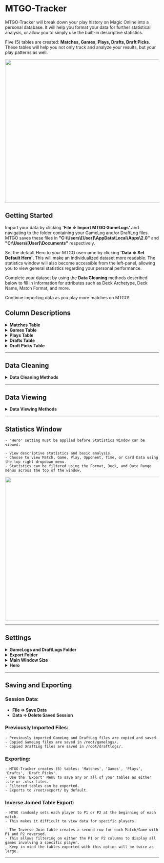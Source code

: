 # MTGO-Tracker
MTGO-Tracker will break down your play history on Magic Online into a personal database. It will help you format your data for further statistical analysis, or allow you to simply use the built-in descriptive statistics.

Five (5) tables are created: **Matches, Games, Plays, Drafts, Draft Picks**. These tables will help you not only track and analyze your results, but your play patterns as well.

<p align="center">
<img src="https://github.com/cderickson/MTGO-Tracker/blob/main/readme_img.png?raw=true" width="808" height="469">
</p>

## Getting Started
Import your data by clicking **'File => Import MTGO GameLogs'** and navigating to the folder containing your GameLog and/or DraftLog files. MTGO saves these files in **"C:\Users\\[User]\AppData\Local\Apps\2.0"** and **"C:\Users\\[User]\Documents"** respectively.

Set the default Hero to your MTGO username by clicking **'Data => Set Default Hero'**. This will make an individualized dataset more readable. The statistics window will also become accessible from the left-panel, allowing you to view general statistics regarding your personal performance.

Complete your dataset by using the **Data Cleaning** methods described below to fill in information for attributes such as Deck Archetype, Deck Name, Match Format, and more.

Continue importing data as you play more matches on MTGO!
## Column Descriptions
<details>
<summary><b>Matches Table</b></summary>
<p></p>
<p>

| Table | Column_Name | Description |
| ------------- | ------------- | ------------- |
| Matches | Match_ID | Unique Match_ID |
| | P1 | Player 1 Username |
| | P1_Arch | Player 1 Deck Archetype (eg. Aggro/Control/etc.) |
| | P1_Subarch | Player 1 Deckname |
| | P2 | Player 2 Username |
| | P2_Arch | Player 2 Deck Archetype (eg. Aggro/Control/etc.) |
| | P2_Subarch | Player 2 Deckname |
| | P1_Roll | Integer: Player 1 Die Roll |
| | P2_Roll | Integer: Player 2 Die Roll |
| | Roll_Winner | Die Roll Winner |
| | P1_Wins | Integer: Player 1 Game Wins |
| | P2_Wins | Integer: Player 2 Game Wins |
| | Match_Winner | Match Winner |
| | Format | Match Format Played |
| | Limited_Format | Limited Format Played ('NA' if Constructed Match) |
| | Match_Type | MTGO Match Type (eg. League/Challenge) |
| | Date | Date/Time at Start of Match: YYYY-MM-DD-HH-MM |
</p>
</details>
<details>
<summary><b>Games Table</b></summary>
<p></p>
<p>

| Table | Column_Name | Description |
| ------------- | ------------- | ------------- |
| Games | Match_ID | Unique Match_ID |
| | P1 | Player 1 Username |
| | P2 | Player 2 Username |
| | Game_Num | Integer: 1, 2, 3 |
| | PD_Selector | Player with Choice of Play/Draw |
| | PD_Choice | Play/Draw Selection |
| | On_Play | On-The-Play Player |
| | On_Draw | On-The-Draw Player |
| | P1_Mulls | Integer: Mulligans by Player 1 |
| | P2_Mulls | Integer: Mulligans by Player 2 |
| | Turns | Integer: Total Turns in Game |
| | Game_Winner | Game Winner |
</p>
</details>
<details>
<summary><b>Plays Table</b></summary>
<p></p>
<p>

| Table | Column_Name | Description |
| ------------- | ------------- | ------------- |
| Plays | Match_ID | Unique Match_ID |
| | Game_Num | Integer: 1, 2, 3 |
| | Play_Num | Integer: Play Number |
| | Turn_Num | Integer: Turn Number |
| | Casting_Player | Player Committing Game Action |
| | Action | Game Action: 'Land Drop', 'Casts', 'Triggers', 'Activated Ability', 'Draws', 'Attacks' |
| | Primary_Card | Card Being Cast/Played/Triggered/etc. |
| | Target1 | Target Card #1 of Primary Card ('NA' if No Targeted Cards)|
| | Target2 | Target Card #2 of Primary Card ('NA' if <2 Targeted Cards) |
| | Target3 | Target Card #3 of Primary Card ('NA' if <3 Targeted Cards) |
| | Opp_Target | Bool (1 or 0): '1' if Current Play is Targetting Opponent |
| | Self_Target | Bool (1 or 0): '1' if Current Play is Self-Targetting |
| | Cards_Drawn | Integer: Total Cards Drawn (Current Action) |
| | Attackers | Integer: Total Attackers (Current Action) |
| | Active_Player | Active Player |
| | Nonactive_Player | Nonactive Player |
</p>
</details>
<details>
<summary><b>Drafts Table</b></summary>
<p></p>
<p>

| Table | Column_Name | Description |
| ------------- | ------------- | ------------- |
| Drafts | Draft_ID | Unique Draft_ID |
| | Hero | Drafting Player Username |
| | Player_1-8 | Username |
| | Match_Wins | Integer: Hero Match Wins |
| | Match_Losses | Integer: Hero Match Losses |
| | Format | Draft Format Played |
| | Date | Date/Time at Start of Match: YYYY-MM-DD-HH-MM |
</p>
</details>
<details>
<summary><b>Draft Picks Table</b></summary>
<p></p>
<p>

| Table | Column_Name | Description |
| ------------- | ------------- | ------------- |
| Draft Picks | Draft_ID | Unique Draft_ID |
| | Card | Selected/Drafted Card |
| | Pack_Num | Integer: Pack of the Current Draft |
| | Pick_Num | Integer: Pick of the Current Pack |
| | Pick_Ovr | Integer: Overall Pick of the Draft |
| | Avail_1-14 | Other Available Cards During Pick |
</p>
</details>

- - - -
## Data Cleaning
<details>
<summary><b>Data Cleaning Methods</b></summary>

### Missing Match Data:
**Data => Input Missing Match Data**
	
	- Matches import with empty P1/P2_Arch, P1/P2_Subarch, (Limited)_Format, Match_Type columns by default.
	- Cycle through Matches with empty columns and manually fill them in.	
### Missing Game_Winner:
**Data => Input Missing Game_Winner Data**

	- The 'Games.Game_Winner' column will be set to 'NA' if the game's winner could not be determined.
	- Cycle through affected Games and manually select a Game_Winner based on trailing Game Actions. 
	- All tables will be automatically updated accordingly.
### Best Guess Deck Names:
**Data => Apply Best Guess for Deck Names**
	
	- The 'Matches.P1/P2_Subarch' columns will be set to 'NA' by default after importing.
	- Import sample decklists and apply best guess deck names in the 'Matches.P1/P2_Subarch' columns.
	- Sample decklists from YYYY-MM to YYYY-MM are included and will be updated at the end of every month.

	- Clicking 'Apply to All' will overwrite any existing P1/P2_Subarch values.
	- Click 'Apply to Unknowns' if you do not wish to overwrite your previous changes to these columns.
	- Matches with Format set to Draft/Sealed/Cube will have deck name set to colors played (eg. WU/RG/etc.)
### Associated Draft_IDs:
**Data => Apply Associated Draft_IDs to Limited Matches**

	- Choose whether to cycle through all Limited Matches or only those with Draft_ID set to 'NA'.
	- This will cycle through Matches that have been set to Booster Draft or Cube.
	- The cards played will be compared against cards picked in each Draft to find Applicable Draft_IDs.
	- Choose from the list of Applicable Draft_IDs to apply the Draft_ID to the Match.
	- Match results will automatically be applied to the match result columns in the 'Drafts' Table.
### Revise Record(s) Button:
	- Selected row(s) in the 'Matches' table can be manually revised.
	- If multiple rows are selected, the revision will apply to all selected rows.
	- This is only applicable to rows in the 'Matches' or 'Drafts' tables.
### Remove Record(s) Button:
	- Selected row(s) in the 'Matches' table can be removed from your database.
	- All associated Games and Plays data will also be removed.
	- Removed Matches can be ignored, meaning they will not be included in future imports.
	- This is only applicable to rows in the 'Matches' or 'Drafts' tables.
### Input Options File
	- Control the dropdown menu options available when making revisions.
	- Add or delete options under their respective header.
	- Each option MUST be on it's own line.
	- Do not alter the pre-existing headers in this file.
</details>

- - - -
## Data Viewing
<details>
<summary><b>Data Viewing Methods</b></summary>
	
### Filtering: 
	- Manipulate the data being displayed by applying filters accessible using the Filter button.
### Drill Down:
	- Double-clicking on a Match row will display all Games for the selected Match. 
	- Double-clicking on a Game row will display all Plays for the selected Game.
	- Double-clicking on a Draft row will display all Draft Picks for the selected Draft.
	- Click the 'Clear Filter' button to display all data after drilling down.
</details>

- - - -
## Statistics Window
	- 'Hero' setting must be applied before Statistics Window can be viewed.
	
	- View descriptive statistics and basic analysis. 
	- Choose to view Match, Game, Play, Opponent, Time, or Card Data using the top right dropdown menu.
	- Statistics can be filtered using the Format, Deck, and Date Range menus across the top of the window.
<p align="center">
<img src="https://github.com/cderickson/MTGO-Tracker/blob/main/readme_image2.jpg?raw=true" width="808" height="469">
</p>

- - - -
## Settings
<details>
	<summary><b>GameLogs and DraftLogs Folder</b></summary>
	<p></p>
	<p><b>Data => Set Default Import Folders</b></p>
	
	- The folders containing your MTGO GameLog and DraftLog files.
	- MTGO saves GameLog files in "C:\Users\[User]\AppData\Local\Apps\2.0" by default.
	- MTGO saves DraftLog files in "C:\Users\[User]\Documents" by default.
</details>
<details>
	<summary><b>Export Folder</b></summary>
	<p></p>
	<p><b>Export => Set Default Export Folder</b></p>
	
	- The folder where exported .csv and .xlsx files will be saved.
	- Defaults to /root/export/ folder.
</details>
<details>
	<summary><b>Main Window Size</b></summary>
	<p></p>
	<p><b>File => Set Default Window Size</b></p>
	
	- Small: 1000x500
	- Large: 1750x750
</details>
<details>
	<summary><b>Hero</b></summary>
	<p></p>
	<p><b>Data => Set Default Hero</b></p>
	
	- Setting a default 'Hero' moves the Hero's username into the P1 column by default. 
	- Data in the 'Statistics' window will be shown from the Hero's perspective.
</details>

- - - -
## Saving and Exporting
### Session Data:
- **File => Save Data**
- **Data => Delete Saved Session**
### Previously Imported Files:

	- Previously imported GameLog and DraftLog files are copied and saved.
	- Copied GameLog files are saved in /root/gamelogs/.
	- Copied DraftLog files are saved in /root/draftlogs/.
### Exporting:

	- MTGO-Tracker creates (5) tables: 'Matches', 'Games', 'Plays', 'Drafts', 'Draft Picks'.
	- Use the 'Export' Menu to save any or all of your tables as either .csv or .xlsx files.
	- Filtered tables can be exported.
	- Exports to /root/export/ by default.
### Inverse Joined Table Export:

	- MTGO randomly sets each player to P1 or P2 at the beginning of each match. 
	- This makes it difficult to view data for specific players.
	
	- The Inverse Join table creates a second row for each Match/Game with P1 and P2 reversed.
	- This allows filtering on either the P1 or P2 columns to display all games involving a specific player.
	- Keep in mind the tables exported with this option will be twice as large.
- - - -
